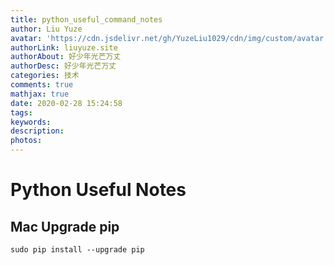 ```yaml
---
title: python_useful_command_notes
author: Liu Yuze
avatar: 'https://cdn.jsdelivr.net/gh/YuzeLiu1029/cdn/img/custom/avatar.jpg'
authorLink: liuyuze.site
authorAbout: 好少年光芒万丈
authorDesc: 好少年光芒万丈
categories: 技术
comments: true
mathjax: true
date: 2020-02-28 15:24:58
tags:
keywords:
description:
photos:
---
```

# Python Useful Notes

## Mac Upgrade pip
```sudo pip install --upgrade pip```
